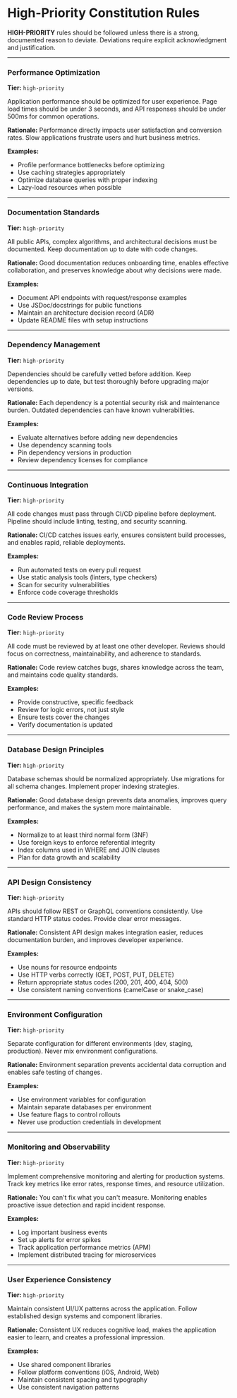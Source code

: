 # High-Priority Constitution Rules

**HIGH-PRIORITY** rules should be followed unless there is a strong, documented reason to deviate. Deviations require explicit acknowledgment and justification.

---

### Performance Optimization

**Tier:** `high-priority`

Application performance should be optimized for user experience. Page load times should be under 3 seconds, and API responses should be under 500ms for common operations.

**Rationale:** Performance directly impacts user satisfaction and conversion rates. Slow applications frustrate users and hurt business metrics.

**Examples:**
- Profile performance bottlenecks before optimizing
- Use caching strategies appropriately
- Optimize database queries with proper indexing
- Lazy-load resources when possible

---

### Documentation Standards

**Tier:** `high-priority`

All public APIs, complex algorithms, and architectural decisions must be documented. Keep documentation up to date with code changes.

**Rationale:** Good documentation reduces onboarding time, enables effective collaboration, and preserves knowledge about why decisions were made.

**Examples:**
- Document API endpoints with request/response examples
- Use JSDoc/docstrings for public functions
- Maintain an architecture decision record (ADR)
- Update README files with setup instructions

---

### Dependency Management

**Tier:** `high-priority`

Dependencies should be carefully vetted before addition. Keep dependencies up to date, but test thoroughly before upgrading major versions.

**Rationale:** Each dependency is a potential security risk and maintenance burden. Outdated dependencies can have known vulnerabilities.

**Examples:**
- Evaluate alternatives before adding new dependencies
- Use dependency scanning tools
- Pin dependency versions in production
- Review dependency licenses for compliance

---

### Continuous Integration

**Tier:** `high-priority`

All code changes must pass through CI/CD pipeline before deployment. Pipeline should include linting, testing, and security scanning.

**Rationale:** CI/CD catches issues early, ensures consistent build processes, and enables rapid, reliable deployments.

**Examples:**
- Run automated tests on every pull request
- Use static analysis tools (linters, type checkers)
- Scan for security vulnerabilities
- Enforce code coverage thresholds

---

### Code Review Process

**Tier:** `high-priority`

All code must be reviewed by at least one other developer. Reviews should focus on correctness, maintainability, and adherence to standards.

**Rationale:** Code review catches bugs, shares knowledge across the team, and maintains code quality standards.

**Examples:**
- Provide constructive, specific feedback
- Review for logic errors, not just style
- Ensure tests cover the changes
- Verify documentation is updated

---

### Database Design Principles

**Tier:** `high-priority`

Database schemas should be normalized appropriately. Use migrations for all schema changes. Implement proper indexing strategies.

**Rationale:** Good database design prevents data anomalies, improves query performance, and makes the system more maintainable.

**Examples:**
- Normalize to at least third normal form (3NF)
- Use foreign keys to enforce referential integrity
- Index columns used in WHERE and JOIN clauses
- Plan for data growth and scalability

---

### API Design Consistency

**Tier:** `high-priority`

APIs should follow REST or GraphQL conventions consistently. Use standard HTTP status codes. Provide clear error messages.

**Rationale:** Consistent API design makes integration easier, reduces documentation burden, and improves developer experience.

**Examples:**
- Use nouns for resource endpoints
- Use HTTP verbs correctly (GET, POST, PUT, DELETE)
- Return appropriate status codes (200, 201, 400, 404, 500)
- Use consistent naming conventions (camelCase or snake_case)

---

### Environment Configuration

**Tier:** `high-priority`

Separate configuration for different environments (dev, staging, production). Never mix environment configurations.

**Rationale:** Environment separation prevents accidental data corruption and enables safe testing of changes.

**Examples:**
- Use environment variables for configuration
- Maintain separate databases per environment
- Use feature flags to control rollouts
- Never use production credentials in development

---

### Monitoring and Observability

**Tier:** `high-priority`

Implement comprehensive monitoring and alerting for production systems. Track key metrics like error rates, response times, and resource utilization.

**Rationale:** You can't fix what you can't measure. Monitoring enables proactive issue detection and rapid incident response.

**Examples:**
- Log important business events
- Set up alerts for error spikes
- Track application performance metrics (APM)
- Implement distributed tracing for microservices

---

### User Experience Consistency

**Tier:** `high-priority`

Maintain consistent UI/UX patterns across the application. Follow established design systems and component libraries.

**Rationale:** Consistent UX reduces cognitive load, makes the application easier to learn, and creates a professional impression.

**Examples:**
- Use shared component libraries
- Follow platform conventions (iOS, Android, Web)
- Maintain consistent spacing and typography
- Use consistent navigation patterns
